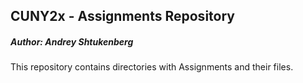 ## CUNY2x - Assignments Repository

##### Author: Andrey Shtukenberg

This repository contains directories with Assignments and their files.
